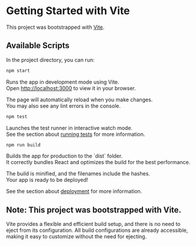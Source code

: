 # Getting Started with Vite

This project was bootstrapped with [Vite](https://vitejs.dev/).

## Available Scripts

In the project directory, you can run:

```bash
npm start
```

Runs the app in development mode using Vite.\
Open [http://localhost:3000](http://localhost:3000) to view it in your browser.

The page will automatically reload when you make changes.\
You may also see any lint errors in the console.

```bash
npm test
```

Launches the test runner in interactive watch mode.\
See the section about [running tests](https://vitejs.dev/guide/testing) for more information.

```bash
npm run build
```

Builds the app for production to the \`dist\` folder.\
It correctly bundles React and optimizes the build for the best performance.

The build is minified, and the filenames include the hashes.\
Your app is ready to be deployed!

See the section about [deployment](https://vitejs.dev/guide/build.html) for more information.

## Note: This project was bootstrapped with Vite.

Vite provides a flexible and efficient build setup, and there is no need to eject from its configuration. All build configurations are already accessible, making it easy to customize without the need for ejecting.
